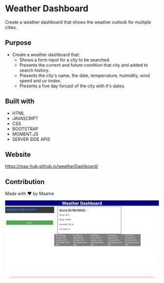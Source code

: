# Weather Dashboard
Create a weather dashboard that shows the weather outlook for multiple cities.

## Purpose
* Create a weather dashboard that: 
   * Shows a form input for a city to be searched.
   * Presents the current and future condition that city and added to search history.
   * Presents the city's name, the date, temperrature, huimidity, wind speed and uv iindex.
   * Presents a five day forcast of the city with it's dates.
    
## Built with 
* HTML
* JAVASCRIPT
* CSS
* BOOTSTRAP
* MOMENT.JS
* SERVER SIDE APIS

## Website
https://maa-hub.github.io/weatherDashboard/

## Contribution
Made with ❤️ by Maame

![alt text](./assets/weather.png)
